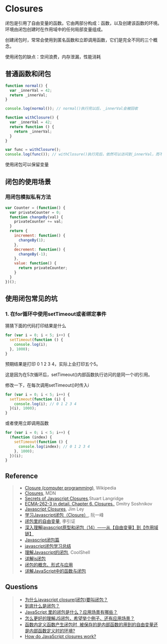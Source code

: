 # Closures

闭包是引用了自由变量的函数。它由两部分构成：函数，以及创建该函数的环境。环境由闭包创建时在作用域中的任何局部变量组成。

创建闭包时，常常会使用到匿名函数和立即调用函数，它们是完全不同的三个概念。

使用闭包的缺点：空间浪费，内存泄漏，性能消耗

## 普通函数和闭包

```javascript
function normal() {
  var _innerVal = 42;
  return _innerVal;
}

console.log(normal()); // normal()执行完以后，_innerVal会被回收

function withClosure() {
  var _innerVal = 42;
  return function () {
    return _innerVal;
  }
}

var func = withClosure();
console.log(func()); // withClosure()执行完后，依然可以访问到_innerVal，而不是返回undefined，说明_innerVal没有被回收
```

使用闭包可以保留变量

## 闭包的使用场景

### 用闭包模拟私有方法
```javascript
var Counter = (function() {
  var privateCounter = 0;
  function changeBy(val) {
    privateCounter += val;
  }
  return {
    increment: function() {
      changeBy(1);
    },
    decrement: function() {
      changeBy(-1);
    },
    value: function() {
      return privateCounter;
    }
  }   
})();
```

## 使用闭包常见的坑
### 1. 在for循环中使用setTimeout或者绑定事件
猜猜下面的代码打印结果是什么
```javascript
for (var i = 0; i < 5; i++) {
  setTimeout(function () {
    console.log(i);
  }, 1000);
}
```
预期结果是打印 0 1 2 3 4，实际上会打印五个5。

这是因为在5次循环后，setTimeout()内部函数执行访问的是同一个i的引用。

修改一下，在每次调用setTimeout()时传入i
```javascript
for (var i = 0; i < 5; i++) {
  setTimeout(function (i) {
    console.log(i); // 0 1 2 3 4
  }(i), 1000);
}
```

或者使用立即调用函数
```javascript
for (var i = 0; i < 5; i++) {
  (function (index) {
    setTimeout(function () {
      console.log(index); // 0 1 2 3 4
    }, 1000);
  })(i);
}
```

## Reference
> - [Closure (computer programming)](https://en.wikipedia.org/wiki/Closure_(computer_programming)), Wikipedia
> - [Closures](https://developer.mozilla.org/en-US/docs/Web/JavaScript/Closures), MDN
> - [Secrets of Javascript Closures](http://www.kryogenix.org/code/browser/secrets-of-javascript-closures/secrets_of_javascript_closures.pdf),Stuart Langridge
> - [ECMA-262-3 in detail. Chapter 6. Closures.](http://dmitrysoshnikov.com/ecmascript/chapter-6-closures/), Dmitry Soshnikov
> - [Javascript Closures](http://jibbering.com/faq/notes/closures/), Jim Ley
> - [学习Javascript闭包（Closure）](http://www.ruanyifeng.com/blog/2009/08/learning_javascript_closures.html), 阮一峰
> - [闭包里的自由变量](http://zhuanlan.zhihu.com/browsnet/20658538), 李引证
> - [深入理解javascript原型和闭包（14）——从【自由变量】到【作用域链】](http://www.cnblogs.com/wangfupeng1988/p/3992795.html)
> - [Javascript闭包篇](http://wlog.cn/javascript/javascript-closures.html)
> - [javascript闭包学习总结](http://cuckoosnest.iteye.com/blog/470121)
> - [理解Javascript的闭包](http://coolshell.cn/articles/6731.html), CoolShell
> - [详解js闭包](https://segmentfault.com/a/1190000000652891)
> - [闭包的概念、形式与应用](https://www.ibm.com/developerworks/cn/linux/l-cn-closure/)
> - [详解JavaScript中的函数与闭包](http://www.cnblogs.com/lwzz/archive/2013/04/14/2953117.html)

## Questions
> - [为什么javascript closure(闭包)要叫闭包？](https://www.zhihu.com/question/35177512)
> - [到底什么是闭包？](https://www.zhihu.com/question/34210214)
> - [JavaScript 里的闭包是什么？应用场景有哪些？](https://www.zhihu.com/question/19554716)
> - [怎么更好的理解JS闭包，希望举个例子、还有应用场景？](https://www.zhihu.com/question/31383111)
> - [函数内定义函数产生闭包时, 被保存的是内部函数的用到的自由变量还是内部函数定义时的环境?](https://www.zhihu.com/question/24828761)
> - [How do JavaScript closures work?](https://stackoverflow.com/questions/111102/how-do-javascript-closures-work)

